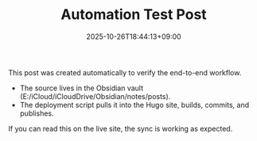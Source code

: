 ﻿---
title: "Automation Test Post"
date: 2025-10-26T18:44:13+09:00
draft: false
summary: "Quick check that the Obsidian-to-Hugo automation publishes to GitHub Pages."
tags:
  - automation
  - obsidian
---

This post was created automatically to verify the end-to-end workflow.

- The source lives in the Obsidian vault (E:/iCloud/iCloudDrive/Obsidian/notes/posts).
- The deployment script pulls it into the Hugo site, builds, commits, and publishes.

If you can read this on the live site, the sync is working as expected.

